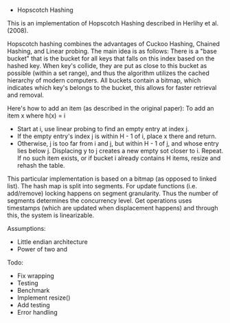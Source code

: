 * Hopscotch Hashing

This is an implementation of Hopscotch Hashing described in Herlihy et al. (2008).

Hopscotch hashing combines the advantages of Cuckoo Hashing, Chained Hashing, and Linear probing. The main idea is as follows: There is a "base bucket" that is the bucket for all keys that falls on this index based on the hashed key. When key's collide, they are put as close to this bucket as possible (within a set range), and thus the algorithm utilizes the cached hierarchy of modern computers. All buckets contain a bitmap, which indicates which key's belongs to the bucket, this allows for faster retrieval and removal.

Here's how to add an item (as described in the original paper):
To add an item x where h(x) = i
- Start at i, use linear probing to find an empty entry at index j.
- If the empty entry's index j is within H - 1 of i, place x there and return.
- Otherwise, j is too far from i and j, but within H - 1 of j, and whose entry lies below j. Displacing y to j creates a new empty sot closer to i. Repeat. If no such item exists, or if bucket i already contains H items, resize and rehash the table.

This particular implementation is based on a bitmap (as opposed to linked list).
The hash map is split into segments.
For update functions (i.e. add/remove) locking happens on segment granularity. Thus the number of segments determines the concurrency level.
Get operations uses timestamps (which are updated when displacement happens) and through this, the system is linearizable.

Assumptions:
- Little endian architecture
- Power of two <nbuckets> and <nsegments>

Todo:
- Fix wrapping
- Testing
- Benchmark
- Implement resize()
- Add testing
- Error handling